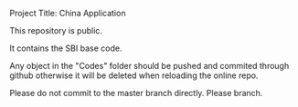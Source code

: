 Project Title: China Application

This repository is public.

It contains the SBI base code.

Any object in the "Codes" folder should be pushed and commited through github otherwise it will be deleted when reloading the online repo. 

Please do not commit to the master branch directly. Please branch.
